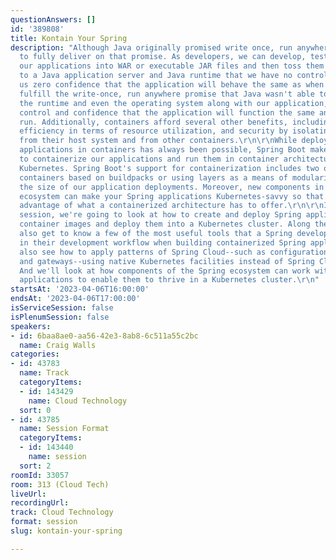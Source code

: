 ```yaml
---
questionAnswers: []
id: '389808'
title: Kontain Your Spring
description: "Although Java originally promised write once, run anywhere, it failed
  to fully deliver on that promise. As developers, we can develop, test, and build
  our applications into WAR or executable JAR files and then toss them over the wall
  to a Java application server and Java runtime that we have no control over, giving
  us zero confidence that the application will behave the same as when we tested it.\r\n\r\nContainers
  fulfill the write-once, run anywhere promise that Java wasn't able to, by packaging
  the runtime and even the operating system along with our application, giving greater
  control and confidence that the application will function the same anywhere it is
  run. Additionally, containers afford several other benefits, including easy scaling,
  efficiency in terms of resource utilization, and security by isolating containers
  from their host system and from other containers.\r\n\r\nWhile deploying Spring
  applications in containers has always been possible, Spring Boot makes it easier
  to containerize our applications and run them in container architectures such as
  Kubernetes. Spring Boot's support for containerization includes two options: Creating
  containers based on buildpacks or using layers as a means of modularizing and reducing
  the size of our application deployments. Moreover, new components in the Spring
  ecosystem can make your Spring applications Kubernetes-savvy so that they can take
  advantage of what a containerized architecture has to offer.\r\n\r\nIn this example-driven
  session, we're going to look at how to create and deploy Spring applications as
  container images and deploy them into a Kubernetes cluster. Along the way, we'll
  also get to know a few of the most useful tools that a Spring developer can employ
  in their development workflow when building containerized Spring applications. We'll
  also see how to apply patterns of Spring Cloud--such as configuration, service discovery,
  and gateways--using native Kubernetes facilities instead of Spring Cloud components.
  And we'll look at how components of the Spring ecosystem can work with your Spring
  applications to enable them to thrive in a Kubernetes cluster.\r\n"
startsAt: '2023-04-06T16:00:00'
endsAt: '2023-04-06T17:00:00'
isServiceSession: false
isPlenumSession: false
speakers:
- id: 6baa8ae0-aa56-42e3-8ab8-6c511a55c2bc
  name: Craig Walls
categories:
- id: 43783
  name: Track
  categoryItems:
  - id: 143429
    name: Cloud Technology
  sort: 0
- id: 43785
  name: Session Format
  categoryItems:
  - id: 143440
    name: session
  sort: 2
roomId: 33057
room: 313 (Cloud Tech)
liveUrl: 
recordingUrl: 
track: Cloud Technology
format: session
slug: kontain-your-spring

---
```

